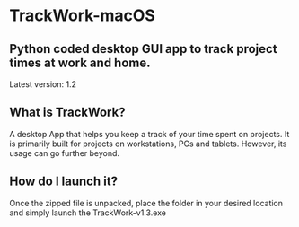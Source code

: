 # TrackWork-macOS
## Python coded desktop GUI app to track project times at work and home.

Latest version: 1.2

**What is TrackWork?**
---
A desktop App that helps you keep a track of your time spent on projects. It is primarily built for projects on workstations, PCs and tablets. 
However, its usage can go further beyond.

**How do I launch it?**
---
Once the zipped file is unpacked, place the folder in your desired location and simply launch the TrackWork-v1.3.exe
